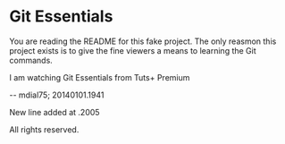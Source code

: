 # Git Essentials

You are reading the README for this fake project. 
The only reasmon this project exists is to give 
the fine viewers a means to learning the Git commands.

I am watching Git Essentials from Tuts+ Premium

-- mdial75; 20140101.1941

New line added at .2005


All rights reserved.


